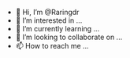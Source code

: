 - 👋 Hi, I’m @Raringdr
- 👀 I’m interested in ...
- 🌱 I’m currently learning ...
- 💞️ I’m looking to collaborate on ...
- 📫 How to reach me ...

<!---
Raringdr/Raringdr is a ✨ special ✨ repository because its `README.md` (this file) appears on your GitHub profile.
You can click the Preview link to take a look at your changes.
--->
